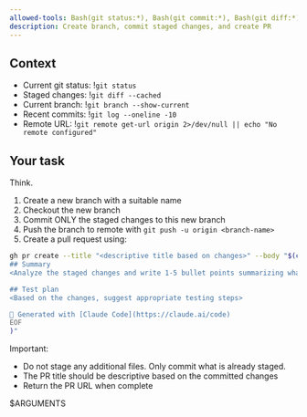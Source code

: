 ```yaml
---
allowed-tools: Bash(git status:*), Bash(git commit:*), Bash(git diff:*), Bash(git log:*), Bash(git branch:*), Bash(git checkout:*), Bash(git push:*), Bash(gh pr create:*), Bash(git remote:*)
description: Create branch, commit staged changes, and create PR
---
```


## Context

- Current git status: !`git status`
- Staged changes: !`git diff --cached`
- Current branch: !`git branch --show-current`
- Recent commits: !`git log --oneline -10`
- Remote URL: !`git remote get-url origin 2>/dev/null || echo "No remote configured"`

## Your task

Think.
1. Create a new branch with a suitable name
2. Checkout the new branch
3. Commit ONLY the staged changes to this new branch
4. Push the branch to remote with `git push -u origin <branch-name>`
5. Create a pull request using:

```bash
gh pr create --title "<descriptive title based on changes>" --body "$(cat <<'EOF'
## Summary
<Analyze the staged changes and write 1-5 bullet points summarizing what this PR does>

## Test plan
<Based on the changes, suggest appropriate testing steps>

🤖 Generated with [Claude Code](https://claude.ai/code)
EOF
)"
```

Important: 
- Do not stage any additional files. Only commit what is already staged.
- The PR title should be descriptive based on the committed changes
- Return the PR URL when complete

$ARGUMENTS